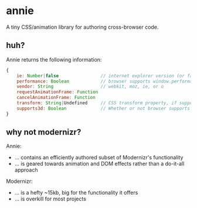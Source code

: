 # annie

A tiny CSS/animation library for authoring cross-browser code.

## huh?

Annie returns the following information:

```js
{
	ie: Number|false				// internet explorer version (or false)
	performance: Boolean			// browser supports window.performance
	vendor: String					// webkit, moz, ie, or o
	requestAnimationFrame: Function
	cancelAnimationFrame: Function
	transform: String|Undefined		// CSS transform property, if supported
	supports3d: Boolean				// Whether or not browser supports 3D CSS transforms
}
```

## why not modernizr?

Annie:

- ... contains an efficiently authored subset of Modernizr's functionality
- ... is geared towards animation and DOM effects rather than a do-it-all approach

Modernizr:

- ... is a hefty ~15kb, big for the functionality it offers
- ... is overkill for most projects